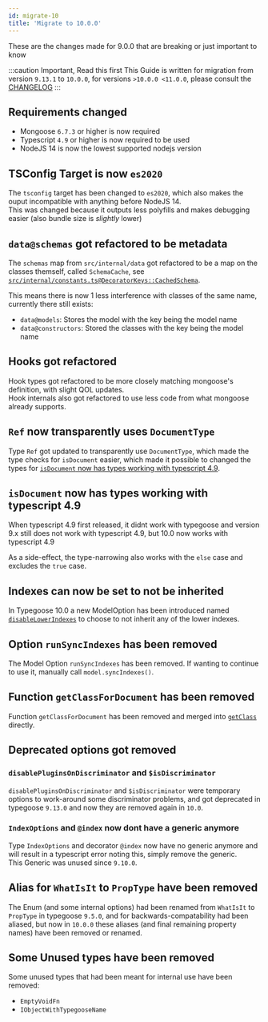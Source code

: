```yaml
---
id: migrate-10
title: 'Migrate to 10.0.0'
---
```


These are the changes made for 9.0.0 that are breaking or just important to know

:::caution Important, Read this first
This Guide is written for migration from version `9.13.1` to `10.0.0`, for versions `>10.0.0 <11.0.0`, please consult the [CHANGELOG](https://github.com/typegoose/typegoose/blob/master/CHANGELOG.md)
:::

## Requirements changed

- Mongoose `6.7.3` or higher is now required
- Typescript `4.9` or higher is now required to be used
- NodeJS 14 is now the lowest supported nodejs version

## TSConfig Target is now `es2020`

The `tsconfig` target has been changed to `es2020`, which also makes the ouput incompatible with anything before NodeJS 14.  
This was changed because it outputs less polyfills and makes debugging easier (also bundle size is *slightly* lower)

## `data@schemas` got refactored to be metadata

The `schemas` map from `src/internal/data` got refactored to be a map on the classes themself, called `SchemaCache`, see [`src/internal/constants.ts@DecoratorKeys::CachedSchema`](https://github.com/typegoose/typegoose/blob/74bfa7f357f135987389b33b2678f89117b80e9a/src/internal/constants.ts#L56).

This means there is now 1 less interference with classes of the same name, currently there still exists:
- `data@models`: Stores the model with the key being the model name
- `data@constructors`: Stored the classes with the key being the model name

## Hooks got refactored

Hook types got refactored to be more closely matching mongoose's definition, with slight QOL updates.  
Hook internals also got refactored to use less code from what mongoose already supports.

## `Ref` now transparently uses `DocumentType`

Type `Ref` got updated to transparently use `DocumentType`, which made the type checks for `isDocument` easier, which made it possible to changed the types for [`isDocument` now has types working with typescript 4.9](#isdocument-now-has-types-working-with-typescript-49).

## `isDocument` now has types working with typescript 4.9

When typescript 4.9 first released, it didnt work with typegoose and version 9.x still does not work with typescript 4.9, but 10.0 now works with typescript 4.9

As a side-effect, the type-narrowing also works with the `else` case and excludes the `true` case.

## Indexes can now be set to not be inherited

In Typegoose 10.0 a new ModelOption has been introduced named [`disableLowerIndexes`](../../api/decorators/modelOptions.md#disablelowerindexes) to choose to not inherit any of the lower indexes.

## Option `runSyncIndexes` has been removed

The Model Option `runSyncIndexes` has been removed. If wanting to continue to use it, manually call `model.syncIndexes()`.

## Function `getClassForDocument` has been removed

Function `getClassForDocument` has been removed and merged into [`getClass`](../../api/functions/getClass.md) directly.

## Deprecated options got removed

### `disablePluginsOnDiscriminator` and `$isDiscriminator`

`disablePluginsOnDiscriminator` and `$isDiscriminator` were temporary options to work-around some discriminator problems, and got deprecated in typegoose `9.13.0` and now they are removed again in `10.0`.

### `IndexOptions` and `@index` now dont have a generic anymore

Type `IndexOptions` and decorator `@index` now have no generic anymore and will result in a typescript error noting this, simply remove the generic.  
This Generic was unused since `9.10.0`.

## Alias for `WhatIsIt` to `PropType` have been removed

The Enum (and some internal options) had been renamed from `WhatIsIt` to `PropType` in typegoose `9.5.0`, and for backwards-compatability had been aliased, but now in `10.0.0` these aliases (and final remaining property names) have been removed or renamed.

## Some Unused types have been removed

Some unused types that had been meant for internal use have been removed:

- `EmptyVoidFn`
- `IObjectWithTypegooseName`
